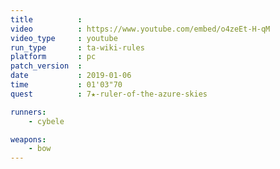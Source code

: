 ```yaml
---
title          :
video          : https://www.youtube.com/embed/o4zeEt-H-qM
video_type     : youtube
run_type       : ta-wiki-rules
platform       : pc
patch_version  :
date           : 2019-01-06
time           : 01'03"70
quest          : 7★-ruler-of-the-azure-skies

runners:
    - cybele

weapons:
    - bow
---
```

